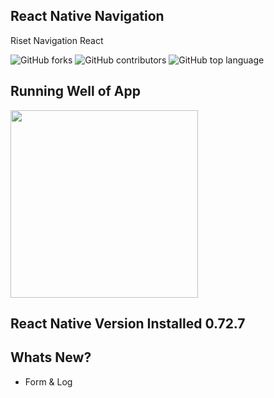 ## React Native Navigation
Riset Navigation React

![GitHub forks](https://img.shields.io/github/forks/aspsptyd/react-native-research.svg) ![GitHub contributors](https://img.shields.io/github/contributors/aspsptyd/react-native-research.svg) ![GitHub top language](https://img.shields.io/github/languages/top/aspsptyd/react-native-research.svg)

## Running Well of App

<img src="https://github.com/aspsptyd/react-native-research/assets/98740335/565399f0-3c0c-4884-a9cd-23ff40cb537f" width="300" />

## React Native Version Installed 0.72.7

## Whats New?

- Form & Log